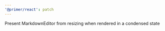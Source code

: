 ```yaml
---
'@primer/react': patch
---
```


Present MarkdownEditor from resizing when rendered in a condensed state
